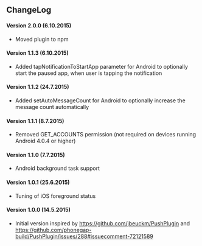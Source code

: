 ## ChangeLog
#### Version 2.0.0 (6.10.2015)
- Moved plugin to npm

#### Version 1.1.3 (6.10.2015)
- Added tapNotificationToStartApp parameter for Android to optionally start the paused app, when user is tapping the notification

#### Version 1.1.2 (24.7.2015)
- Added setAutoMessageCount for Android to optionally increase the message count automatically

#### Version 1.1.1 (8.7.2015)
- Removed GET_ACCOUNTS permission (not required on devices running Android 4.0.4 or higher)

#### Version 1.1.0 (7.7.2015)
- Android background task support

#### Version 1.0.1 (25.6.2015)
- Tuning of iOS foreground status

#### Version 1.0.0 (14.5.2015)
- Initial version inspired by https://github.com/jbeuckm/PushPlugin and
  https://github.com/phonegap-build/PushPlugin/issues/288#issuecomment-72121589